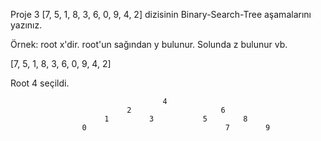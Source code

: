 Proje 3
[7, 5, 1, 8, 3, 6, 0, 9, 4, 2] dizisinin Binary-Search-Tree aşamalarını yazınız.

Örnek: root x'dir. root'un sağından y bulunur. Solunda z bulunur vb.



[7, 5, 1, 8, 3, 6, 0, 9, 4, 2]

Root 4 seçildi.


                                      4
                              2                    6
                         1         3           5        8  
                    0                               7        9   


